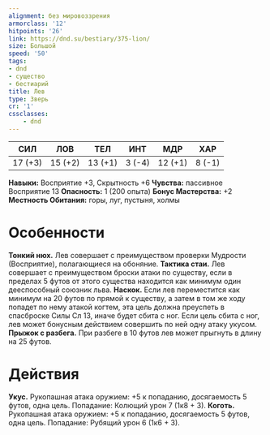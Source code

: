 ```yaml
---
alignment: без мировоззрения
armorclass: '12'
hitpoints: '26'
link: https://dnd.su/bestiary/375-lion/
size: Большой
speed: '50'
tags:
- dnd
- существо
- бестиарий
title: Лев
type: Зверь
cr: '1'
cssclasses:
    - dnd
---
```



| СИЛ | ЛОВ | ТЕЛ | ИНТ | МДР | ХАР |
|---|---|---|---|---|---|
| 17 (+3) | 15 (+2) | 13 (+1) | 3 (-4) | 12 (+1) | 8 (-1) |
**Навыки:** Восприятие +3, Скрытность +6
**Чувства:** пассивное Восприятие 13
**Опасность:** 1 (200 опыта)
**Бонус Мастерства:** +2
**Местность Обитания:** горы, луг, пустыня, холмы


# Особенности
**Тонкий нюх.** Лев совершает с преимуществом проверки Мудрости (Восприятие), полагающиеся на обоняние.
**Тактика стаи.** Лев совершает с преимуществом броски атаки по существу, если в пределах 5 футов от этого существа находится как минимум один дееспособный союзник льва.
**Наскок.** Если лев переместится как минимум на 20 футов по прямой к существу, а затем в том же ходу попадет по нему атакой когтем, эта цель должна преуспеть в спасброске Силы Сл 13, иначе будет сбита с ног. Если цель сбита с ног, лев может бонусным действием совершить по ней одну атаку укусом.
**Прыжок с разбега.** При разбеге в 10 футов лев может прыгнуть в длину на 25 футов.


# Действия
**Укус.** Рукопашная атака оружием: +5 к попаданию, досягаемость 5 футов, одна цель. Попадание: Колющий урон 7 (1к8 + 3).
**Коготь.** Рукопашная атака оружием: +5 к попаданию, досягаемость 5 футов, одна цель. Попадание: Рубящий урон 6 (1к6 + 3).